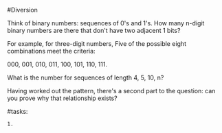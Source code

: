 #Diversion

Think of binary numbers: sequences of 0's and 1's. How many
n-digit binary numbers are there that don't have two adjacent
1 bits?

For example, for three-digit numbers, Five of the possible
eight combinations meet the criteria:

   000, 001, 010, 011, 100, 101, 110, 111.

What is the number for sequences of length 4, 5, 10, n?

Having worked out the pattern, there's a second part to the
question: can you prove why that relationship exists?

#tasks:


	1. 
